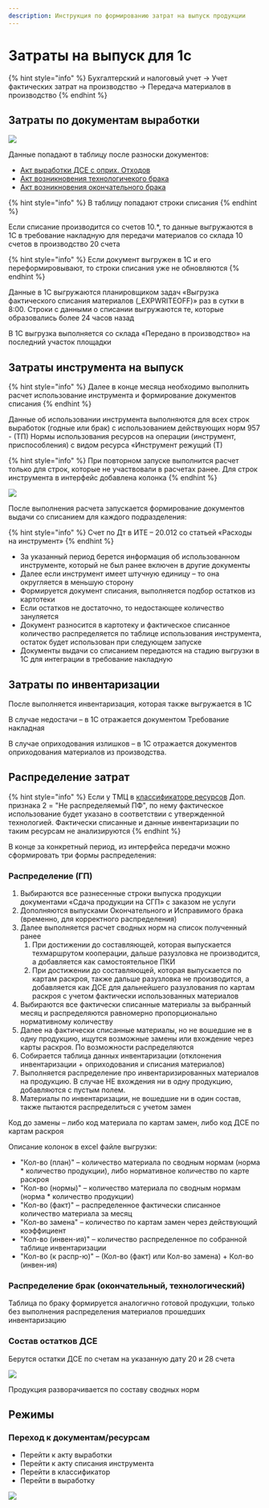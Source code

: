 ```yaml
---
description: Инструкция по формированию затрат на выпуск продукции
---
```


# Затраты на выпуск для 1с

{% hint style="info" %}
Бухгалтерский и налоговый учет → Учет фактических затрат на производство → Передача материалов в производство
{% endhint %}

## **Затраты по документам выработки**

![](<../../.gitbook/assets/0 (1).png>)

Данные попадают в таблицу после разноски документов:

* [Акт выработки ДСЕ с оприх. Отходов](../../uchet/dokumenty-vyrabotki/vyrabotka/akt-vyrabotki.md)
* [Акт возникновения технологичекого брака](../../upravlenie-kachestvom/dokumenty-po-uchetu-kachestva/uchet-braka/vyrabotka-braka.md)
* [Акт возникновения окончательного брака](../../upravlenie-kachestvom/dokumenty-po-uchetu-kachestva/uchet-braka/vyrabotka-braka.md)

{% hint style="info" %}
В таблицу попадают строки списания
{% endhint %}

Если списание производится со счетов 10.\*, то данные выгружаются в 1С в требование накладную для передачи материалов со склада 10 счетов в производство 20 счета

{% hint style="info" %}
Если документ выгружен в 1С и его переформировывают, то строки списания уже не обновляются
{% endhint %}

Данные в 1С выгружаются планировщиком задач «Выгрузка фактического списания материалов (\_EXPWRITEOFF)» раз в сутки в 8:00. Строки с данными о списании выгружаются те, которые образовались более 24 часов назад

В 1С выгрузка выполняется со склада «Передано в производство» на последний участок площадки

## **Затраты инструмента на выпуск**

{% hint style="info" %}
Далее в конце месяца необходимо выполнить расчет использование инструмента и формирование документов списания
{% endhint %}

Данные об использовании инструмента выполняются для всех строк выработок (годные или брак) с использованием действующих норм 957 - (ТП) Нормы использования ресурсов на операции (инструмент, приспособления) с видом ресурса «Инструмент режущий (Т)

{% hint style="info" %}
При повторном запуске выполнится расчет только для строк, которые не участвовали в расчетах ранее. Для строк инструмента в интерфейс добавлена колонка
{% endhint %}

![](<../../.gitbook/assets/1 (35).png>)

После выполнения расчета запускается формирование документов выдачи со списанием для каждого подразделения:

{% hint style="info" %}
Счет по Дт в ИТЕ – 20.012 со статьей «Расходы на инструмент»
{% endhint %}

* За указанный период берется информация об использованном инструменте, который не был ранее включен в другие документы
* Далее если инструмент имеет штучную единицу – то она округляется в меньшую сторону
* Формируется документ списания, выполняется подбор остатков из картотеки
* Если остатков не достаточно, то недостающее количество зануляется
* Документ разносится в картотеку и фактическое списанное количество распределяется по таблице использования инструмента, остаток будет использован при следующем запуске
* Документы выдачи со списанием передаются на стадию выгрузки в 1С для интеграции в требование накладную

## Затраты по инвентаризации

После выполняется инвентаризация, которая также выгружается в 1С

В случае недостачи – в 1С отражается документом Требование накладная

В случае оприходования излишков – в 1С отражается документов оприходования материалов из производства.

## Распределение затрат

{% hint style="info" %}
Если у ТМЦ в [классификаторе ресурсов](../../upravlenie-mdm/klassifikator-resursov/opisanie-funkcii/prosmotr-klassifikatora-resursov.md) Доп. признака 2 = "Не распределяемый ПФ", по нему фактическое использование будет указано в соответствии с утвержденной технологией. Фактически списанные и данные инвентаризации по таким ресурсам не анализируются
{% endhint %}



В конце за конкретный период, из интерфейса передачи можно сформировать три формы распределения:

### Распределение (ГП)

1. Выбираются все разнесенные строки выпуска продукции документами «Сдача продукции на СГП» с заказом не услуги
2. Дополняются выпусками Окончательного и Исправимого брака (временно, для корректного распределения)
3. Далее выполняется расчет сводных норм на список полученный ранее
   1. При достижении до составляющей, которая выпускается техмаршрутом кооперации, дальше разузловка не производится, а добавляется как самостоятельное ПКИ
   2. При достижении до составляющей, которая выпускается по картам раскроя, также дальше разузловка не производится, а добавляется как ДСЕ для дальнейшего разузлования по картам раскроя с учетом фактически использованных материалов
4. Выбираются все фактически списанные материалы за выбранный месяц и распределяются равномерно пропорционально нормативному количеству
5. Далее на фактически списанные материалы, но не вошедшие не в одну продукцию, ищутся возможные замены или вхождение через карты раскроя. По возможности распределяются
6. Собирается таблица данных инвентаризации (отклонения инвентаризации + оприходования и списания материалов)
7. Выполняется распределение про инвентаризированных материалов на продукцию. В случае НЕ вхождения ни в одну продукцию, добавляются с пустым полем.
8. Материалы по инвентаризации, не вошедшие ни в один состав, также пытаются распределиться с учетом замен

Код до замены – либо код материала по картам замен, либо код ДСЕ по картам раскроя

Описание колонок в excel файле выгрузки:

* "Кол-во (план)" – количество материала по сводным нормам (норма \* количество продукции), либо нормативное количество по карте раскроя
* "Кол-во (нормы)" – количество материала по сводным нормам (норма \* количество продукции)
* "Кол-во (факт)" – распределенное фактически списанное количество материала за месяц
* "Кол-во замена" – количество по картам замен через действующий коэффициент
* "Кол-во (инвен-ия)" – количество распределенное по собранной таблице инвентаризации
* "Кол-во (к распр-ю)" – (Кол-во (факт) или Кол-во замена) + Кол-во (инвен-ия)

### Распределение брак (окончательный, технологический)

Таблица по браку формируется аналогично готовой продукции, только без выполнения распределения материалов прошедших инвентаризацию

### Состав остатков ДСЕ

Берутся остатки ДСЕ по счетам на указанную дату 20 и 28 счета

![](<../../.gitbook/assets/image (989).png>)

Продукция разворачивается по составу сводных норм&#x20;

## Режимы

### Переход к документам/ресурсам

* Перейти к акту выработки
* Перейти к акту списания инструмента
* Перейти в классификатор
* Перейти в выработку

![](<../../.gitbook/assets/image (204).png>)

